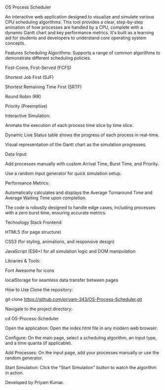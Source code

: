 OS Process Scheduler

An interactive web application designed to visualize and simulate various CPU scheduling algorithms. This tool provides a clear, step-by-step animation of how processes are handled by a CPU, complete with a dynamic Gantt chart and key performance metrics. It's built as a learning aid for students and developers to understand core operating system concepts.

Features
Scheduling Algorithms: Supports a range of common algorithms to demonstrate different scheduling policies.

First-Come, First-Served (FCFS)

Shortest Job First (SJF)

Shortest Remaining Time First (SRTF)

Round Robin (RR)

Priority (Preemptive)

Interactive Simulation:

Animate the execution of each process time slice by time slice.

Dynamic Live Status table shows the progress of each process in real-time.

Visual representation of the Gantt chart as the simulation progresses.

Data Input:

Add processes manually with custom Arrival Time, Burst Time, and Priority.

Use a random input generator for quick simulation setup.

Performance Metrics:

Automatically calculates and displays the Average Turnaround Time and Average Waiting Time upon completion.

The code is robustly designed to handle edge cases, including processes with a zero burst time, ensuring accurate metrics.

Technology Stack
Frontend:

HTML5 (for page structure)

CSS3 (for styling, animations, and responsive design)

JavaScript (ES6+) for all simulation logic and DOM manipulation

Libraries & Tools:

Font Awesome for icons

localStorage for seamless data transfer between pages

How to Use
Clone the repository:

git clone https://github.com/priyam-343/OS-Process-Scheduler.git


Navigate to the project directory:

cd OS-Process-Scheduler


Open the application:
Open the index.html file in any modern web browser.

Configure: On the main page, select a scheduling algorithm, an input type, and a time quanta (if applicable).

Add Processes: On the input page, add your processes manually or use the random generator.

Start Simulation: Click the "Start Simulation" button to watch the algorithm in action.

Developed by Priyam Kumar.
